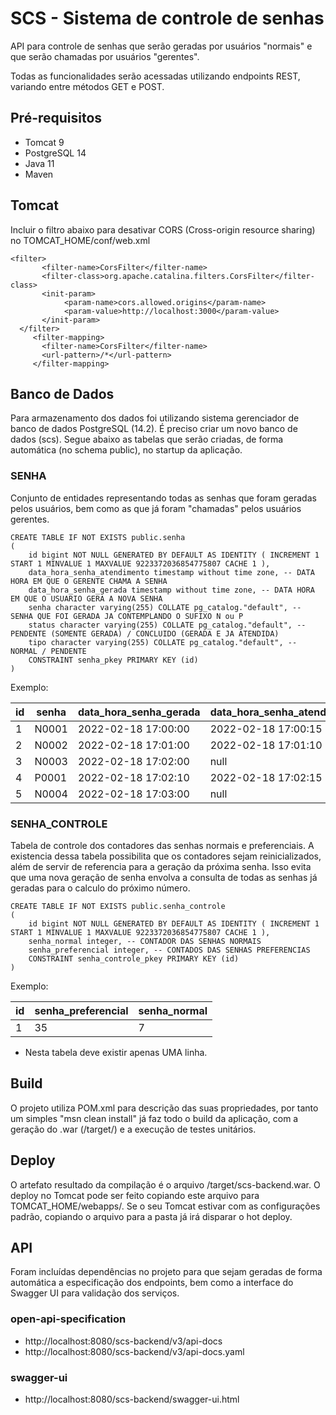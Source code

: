 # SCS - Sistema de controle de senhas

API para controle de senhas que serão geradas por usuários "normais" e que serão chamadas por usuários "gerentes".

Todas as funcionalidades serão acessadas utilizando endpoints REST, variando entre métodos GET e POST.

## Pré-requisitos

* Tomcat 9
* PostgreSQL 14
* Java 11
* Maven

## Tomcat

Incluir o filtro abaixo para desativar CORS (Cross-origin resource sharing) no TOMCAT_HOME/conf/web.xml

```
<filter>
       <filter-name>CorsFilter</filter-name>
       <filter-class>org.apache.catalina.filters.CorsFilter</filter-class>
	   <init-param>
			<param-name>cors.allowed.origins</param-name>
			<param-value>http://localhost:3000</param-value>
	   </init-param>
  </filter>
     <filter-mapping>
       <filter-name>CorsFilter</filter-name>
       <url-pattern>/*</url-pattern>
     </filter-mapping>
```
     
## Banco de Dados

Para armazenamento dos dados foi utilizando sistema gerenciador de banco de dados PostgreSQL (14.2). É preciso criar um novo banco de dados (scs). Segue abaixo as tabelas que serão criadas, de forma automática (no schema public), no startup da aplicação. 

### SENHA

Conjunto de entidades representando todas as senhas que foram geradas pelos usuários, bem como as que já foram "chamadas" pelos usuários gerentes.

```
CREATE TABLE IF NOT EXISTS public.senha
(
    id bigint NOT NULL GENERATED BY DEFAULT AS IDENTITY ( INCREMENT 1 START 1 MINVALUE 1 MAXVALUE 9223372036854775807 CACHE 1 ),
    data_hora_senha_atendimento timestamp without time zone, -- DATA HORA EM QUE O GERENTE CHAMA A SENHA
    data_hora_senha_gerada timestamp without time zone, -- DATA HORA EM QUE O USUARIO GERA A NOVA SENHA
    senha character varying(255) COLLATE pg_catalog."default", -- SENHA QUE FOI GERADA JA CONTEMPLANDO O SUFIXO N ou P
    status character varying(255) COLLATE pg_catalog."default", -- PENDENTE (SOMENTE GERADA) / CONCLUIDO (GERADA E JA ATENDIDA)
    tipo character varying(255) COLLATE pg_catalog."default", -- NORMAL / PENDENTE
    CONSTRAINT senha_pkey PRIMARY KEY (id)
)
```

Exemplo:

| id | senha | data_hora_senha_gerada | data_hora_senha_atendimento | tipo | status |
| -- | ----- | ---------------------- | --------------------------- | ---- | ------ |
| 1 | N0001 | 2022-02-18 17:00:00 | 2022-02-18 17:00:15 | NORMAL | CONCLUIDO |
| 2 | N0002 | 2022-02-18 17:01:00 | 2022-02-18 17:01:10 | NORMAL | CONCLUIDO |
| 3 | N0003 | 2022-02-18 17:02:00 | null | NORMAL | PENDENTE |
| 4 | P0001 | 2022-02-18 17:02:10 | 2022-02-18 17:02:15 | PREFERENCIAL | CONCLUIDO |
| 5 | N0004 | 2022-02-18 17:03:00 | null | NORMAL | PENDENTE |

### SENHA_CONTROLE

Tabela de controle dos contadores das senhas normais e preferenciais. A existencia dessa tabela possibilita que os contadores sejam reinicializados, além de servir de referencia para a geração da próxima senha. Isso evita que uma nova geração de senha envolva a consulta de todas as senhas já geradas para o calculo do próximo número.

```
CREATE TABLE IF NOT EXISTS public.senha_controle
(
    id bigint NOT NULL GENERATED BY DEFAULT AS IDENTITY ( INCREMENT 1 START 1 MINVALUE 1 MAXVALUE 9223372036854775807 CACHE 1 ),
    senha_normal integer, -- CONTADOR DAS SENHAS NORMAIS
    senha_preferencial integer, -- CONTADOS DAS SENHAS PREFERENCIAS
    CONSTRAINT senha_controle_pkey PRIMARY KEY (id)
)
```

Exemplo:

| id | senha_preferencial | senha_normal |
| -- | ------------------ | ------------ |
| 1 | 35 | 7 |

* Nesta tabela deve existir apenas UMA linha.

## Build

O projeto utiliza POM.xml para descrição das suas propriedades, por tanto um simples "msn clean install" já faz todo o build da aplicação, com a geração do .war (/target/) e a execução de testes unitários.

## Deploy

O artefato resultado da compilação é o arquivo /target/scs-backend.war. O deploy no Tomcat pode ser feito copiando este arquivo para TOMCAT_HOME/webapps/. Se o seu Tomcat estivar com as configurações padrão, copiando o arquivo para a pasta já irá disparar o hot deploy.

## API

Foram incluídas dependências no projeto para que sejam geradas de forma automática a especificação dos endpoints, bem como a interface do Swagger UI para validação dos serviços.

### open-api-specification

- http://localhost:8080/scs-backend/v3/api-docs
- http://localhost:8080/scs-backend/v3/api-docs.yaml

### swagger-ui

- http://localhost:8080/scs-backend/swagger-ui.html
